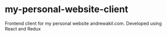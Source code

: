 # my-personal-website-client
Frontend client for my personal website andrewakil.com.
Developed using React and Redux
